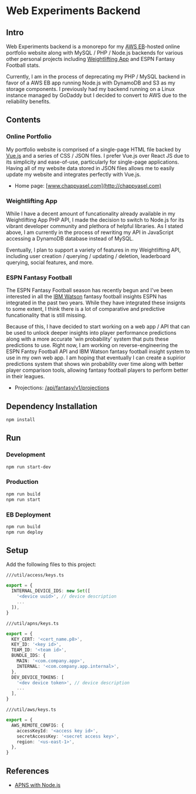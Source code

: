 # Web Experiments Backend

## Intro

Web Experiments backend is a monorepo for my [AWS EB](https://aws.amazon.com/elasticbeanstalk)-hosted online portfolio website along with MySQL / PHP / Node.js backends for various other personal projects including [Weightlifting App](https://apps.apple.com/us/app/id1266077653) and ESPN Fantasy Football stats.

Currently, I am in the process of deprecating my PHP / MySQL backend in favor of a AWS EB app running Node.js with DynamoDB and S3 as my storage components. I previously had my backend running on a Linux instance managed by GoDaddy but I decided to convert to AWS due to the reliability benefits.

## Contents

### Online Portfolio

My portfolio website is comprised of a single-page HTML file backed by [Vue.js](https://vuejs.org) and a series of CSS / JSON files. I prefer Vue.js over React JS due to its simplicity and ease-of-use, particularly for single-page applications. Having all of my website data stored in JSON files allows me to easily update my website and integrates perfectly with Vue.js.

- Home page: [www.chappyasel.com](http://chappyasel.com)

### Weightlifting App

While I have a decent amount of funcationality already available in my Weightlifting App PHP API, I made the decision to switch to Node.js for its vibrant developer community and plethora of helpful libraries. As I stated above, I am currently in the process of rewriting my API in JavaScript accessing a DynamoDB database instead of MySQL.

Eventually, I plan to support a variety of features in my Weightlifting API, including user creation / querying / updating / deletion, leaderboard querying, social features, and more.

### ESPN Fantasy Football

The ESPN Fantasy Football season has recently begun and I've been interested in all the [IBM Watson](https://www.ibm.com/sports/fantasy) fantasy football insights ESPN has integrated in the past two years. While they have integrated these insignts to some extent, I think there is a lot of comparative and predictive funcationality that is still missing.

Because of this, I have decided to start working on a web app / API that can be used to unlock deeper insights into player performance predictions along with a more accurate 'win probability' system that puts these predictions to use. Right now, I am working on reverse-engineering the ESPN Fantsy Football API and IBM Watson fantasy football insight system to use in my own web app. I am hoping that eventually I can create a supirior predictions system that shows win probability over time along with better player comparison tools, allowing fantasy football players to perform better in their leagues.

- Projections: [/api/fantasy/v1/projections](http://chappyasel.com/api/fantasy/v1/projections)

## Dependency Installation

```bash
npm install
```

## Run

### Development

```bash
npm run start-dev
```

### Production

```bash
npm run build
npm run start
```

### EB Deployment

```bash
npm run build
npm run deploy
```

## Setup

Add the following files to this project:

`///util/access/keys.ts`

```ts
export = {
  INTERNAL_DEVICE_IDS: new Set([
    '<device uuid>', // device description
    ...
  ]),
}

```

`///util/apns/keys.ts`

```ts
export = {
  KEY_CERT: '<cert_name.p8>',
  KEY_ID: '<key id>',
  TEAM_ID: '<team id>',
  BUNDLE_IDS: {
    MAIN: '<com.company.app>',
    INTERNAL: '<com.company.app.internal>',
  },
  DEV_DEVICE_TOKENS: [
    '<dev device token>', // device description
    ...
  ],
}
```

`///util/aws/keys.ts`

```ts
export = {
  AWS_REMOTE_CONFIG: {
    accessKeyId: '<access key id>',
    secretAccessKey: '<secret access key>',
    region: '<us-east-1>',
  },
}

```

## References

- [APNS with Node.js](https://solarianprogrammer.com/2017/02/14/ios-remote-push-notifications-nodejs-backend/)

